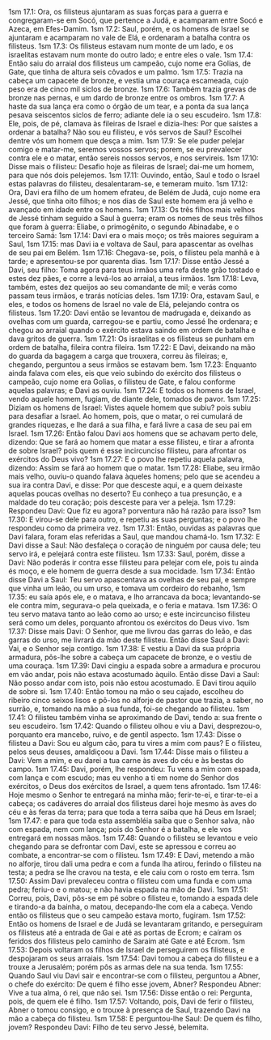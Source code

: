 1sm 17.1: Ora, os filisteus ajuntaram as suas forças para a guerra e congregaram-se em Socó, que pertence a Judá, e acamparam entre Socó e Azeca, em Efes-Damim.
1sm 17.2: Saul, porém, e os homens de Israel se ajuntaram e acamparam no vale de Elá, e ordenaram a batalha contra os filisteus.
1sm 17.3: Os filisteus estavam num monte de um lado, e os israelitas estavam num monte do outro lado; e entre eles o vale.
1sm 17.4: Então saiu do arraial dos filisteus um campeão, cujo nome era Golias, de Gate, que tinha de altura seis côvados e um palmo.
1sm 17.5: Trazia na cabeça um capacete de bronze, e vestia uma couraça escameada, cujo peso era de cinco mil siclos de bronze.
1sm 17.6: Também trazia grevas de bronze nas pernas, e um dardo de bronze entre os ombros.
1sm 17.7: A haste da sua lança era como o órgão de um tear, e a ponta da sua lança pesava seiscentos siclos de ferro; adiante dele ia o seu escudeiro.
1sm 17.8: Ele, pois, de pé, clamava às fileiras de Israel e dizia-lhes: Por que saístes a ordenar a batalha? Não sou eu filisteu, e vós servos de Saul? Escolhei dentre vós um homem que desça a mim.
1sm 17.9: Se ele puder pelejar comigo e matar-me, seremos vossos servos; porem, se eu prevalecer contra ele e o matar, então sereis nossos servos, e nos servireis.
1sm 17.10: Disse mais o filisteu: Desafio hoje as fileiras de Israel; dai-me um homem, para que nós dois pelejemos.
1sm 17.11: Ouvindo, então, Saul e todo o Israel estas palavras do filisteu, desalentaram-se, e temeram muito.
1sm 17.12: Ora, Davi era filho de um homem efrateu, de Belém de Judá, cujo nome era Jessé, que tinha oito filhos; e nos dias de Saul este homem era já velho e avançado em idade entre os homens.
1sm 17.13: Os três filhos mais velhos de Jessé tinham seguido a Saul à guerra; eram os nomes de seus três filhos que foram à guerra: Eliabe, o primogênito, o segundo Abinadabe, e o terceiro Samá:
1sm 17.14: Davi era o mais moço; os três maiores seguiram a Saul,
1sm 17.15: mas Davi ia e voltava de Saul, para apascentar as ovelhas de seu pai em Belém.
1sm 17.16: Chegava-se, pois, o filisteu pela manhã e à tarde; e apresentou-se por quarenta dias.
1sm 17.17: Disse então Jessé a Davi, seu filho: Toma agora para teus irmãos uma refa deste grão tostado e estes dez pães, e corre a levá-los ao arraial, a teus irmãos.
1sm 17.18: Leva, também, estes dez queijos ao seu comandante de mil; e verás como passam teus irmãos, e trarás notícias deles.
1sm 17.19: Ora, estavam Saul, e eles, e todos os homens de Israel no vale de Elá, pelejando contra os filisteus.
1sm 17.20: Davi então se levantou de madrugada e, deixando as ovelhas com um guarda, carregou-se e partiu, como Jessé lhe ordenara; e chegou ao arraial quando o exército estava saindo em ordem de batalha e dava gritos de guerra.
1sm 17.21: Os israelitas e os filisteus se punham em ordem de batalha, fileira contra fileira.
1sm 17.22: E Davi, deixando na mão do guarda da bagagem a carga que trouxera, correu às fileiras; e, chegando, perguntou a seus irmãos se estavam bem.
1sm 17.23: Enquanto ainda falava com eles, eis que veio subindo do exército dos filisteus o campeão, cujo nome era Golias, o filisteu de Gate, e falou conforme aquelas palavras; e Davi as ouviu.
1sm 17.24: E todos os homens de Israel, vendo aquele homem, fugiam, de diante dele, tomados de pavor.
1sm 17.25: Diziam os homens de Israel: Vistes aquele homem que subiu? pois subiu para desafiar a Israel. Ao homem, pois, que o matar, o rei cumulará de grandes riquezas, e lhe dará a sua filha, e fará livre a casa de seu pai em Israel.
1sm 17.26: Então falou Davi aos homens que se achavam perto dele, dizendo: Que se fará ao homem que matar a esse filisteu, e tirar a afronta de sobre Israel? pois quem é esse incircunciso filisteu, para afrontar os exércitos do Deus vivo?
1sm 17.27: E o povo lhe repetiu aquela palavra, dizendo: Assim se fará ao homem que o matar.
1sm 17.28: Eliabe, seu irmão mais velho, ouviu-o quando falava àqueles homens; pelo que se acendeu a sua ira contra Davi, e disse: Por que desceste aqui, e a quem deixaste aquelas poucas ovelhas no deserto? Eu conheço a tua presunção, e a maldade do teu coração; pois desceste para ver a peleja.
1sm 17.29: Respondeu Davi: Que fiz eu agora? porventura não há razão para isso?
1sm 17.30: E virou-se dele para outro, e repetiu as suas perguntas; e o povo lhe respondeu como da primeira vez.
1sm 17.31: Então, ouvidas as palavras que Davi falara, foram elas referidas a Saul, que mandou chamá-lo.
1sm 17.32: E Davi disse a Saul: Não desfaleça o coração de ninguém por causa dele; teu servo irá, e pelejará contra este filisteu.
1sm 17.33: Saul, porém, disse a Davi: Não poderás ir contra esse filisteu para pelejar com ele, pois tu ainda és moço, e ele homem de guerra desde a sua mocidade.
1sm 17.34: Então disse Davi a Saul: Teu servo apascentava as ovelhas de seu pai, e sempre que vinha um leão, ou um urso, e tomava um cordeiro do rebanho,
1sm 17.35: eu saía após ele, e o matava, e lho arrancava da boca; levantando-se ele contra mim, segurava-o pela queixada, e o feria e matava.
1sm 17.36: O teu servo matava tanto ao leão como ao urso; e este incircunciso filisteu será como um deles, porquanto afrontou os exércitos do Deus vivo.
1sm 17.37: Disse mais Davi: O Senhor, que me livrou das garras do leão, e das garras do urso, me livrará da mão deste filisteu. Então disse Saul a Davi: Vai, e o Senhor seja contigo.
1sm 17.38: E vestiu a Davi da sua própria armadura, pôs-lhe sobre a cabeça um capacete de bronze, e o vestiu de uma couraça.
1sm 17.39: Davi cingiu a espada sobre a armadura e procurou em vão andar, pois não estava acostumado àquilo. Então disse Davi a Saul: Não posso andar com isto, pois não estou acostumado. E Davi tirou aquilo de sobre si.
1sm 17.40: Então tomou na mão o seu cajado, escolheu do ribeiro cinco seixos lisos e pô-los no alforje de pastor que trazia, a saber, no surrão, e, tomando na mão a sua funda, foi-se chegando ao filisteu.
1sm 17.41: O filisteu também vinha se aproximando de Davi, tendo a: sua frente o seu escudeiro.
1sm 17.42: Quando o filisteu olhou e viu a Davi, desprezou-o, porquanto era mancebo, ruivo, e de gentil aspecto.
1sm 17.43: Disse o filisteu a Davi: Sou eu algum cão, para tu vires a mim com paus? E o filisteu, pelos seus deuses, amaldiçoou a Davi.
1sm 17.44: Disse mais o filisteu a Davi: Vem a mim, e eu darei a tua carne às aves do céu e às bestas do campo.
1sm 17.45: Davi, porém, lhe respondeu: Tu vens a mim com espada, com lança e com escudo; mas eu venho a ti em nome do Senhor dos exércitos, o Deus dos exércitos de Israel, a quem tens afrontado.
1sm 17.46: Hoje mesmo o Senhor te entregará na minha mão; ferir-te-ei, e tirar-te-ei a cabeça; os cadáveres do arraial dos filisteus darei hoje mesmo às aves do céu e às feras da terra; para que toda a terra saiba que há Deus em Israel;
1sm 17.47: e para que toda esta assembléia saiba que o Senhor salva, não com espada, nem com lança; pois do Senhor é a batalha, e ele vos entregará em nossas mãos.
1sm 17.48: Quando o filisteu se levantou e veio chegando para se defrontar com Davi, este se apressou e correu ao combate, a encontrar-se com o filisteu.
1sm 17.49: E Davi, metendo a mão no alforje, tirou dali uma pedra e com a funda lha atirou, ferindo o filisteu na testa; a pedra se lhe cravou na testa, e ele caiu com o rosto em terra.
1sm 17.50: Assim Davi prevaleceu contra o filisteu com uma funda e com uma pedra; feriu-o e o matou; e não havia espada na mão de Davi.
1sm 17.51: Correu, pois, Davi, pôs-se em pé sobre o filisteu e, tomando a espada dele e tirando-a da bainha, o matou, decepando-lhe com ela a cabeça. Vendo então os filisteus que o seu campeão estava morto, fugiram.
1sm 17.52: Então os homens de Israel e de Judá se levantaram gritando, e perseguiram os filisteus até a entrada de Gai e até as portas de Ecrom; e caíram os feridos dos filisteus pelo caminho de Saraim até Gate e até Ecrom.
1sm 17.53: Depois voltaram os filhos de Israel de perseguirem os filisteus, e despojaram os seus arraiais.
1sm 17.54: Davi tomou a cabeça do filisteu e a trouxe a Jerusalém; porém pôs as armas dele na sua tenda.
1sm 17.55: Quando Saul viu Davi sair e encontrar-se com o filisteu, perguntou a Abner, o chefe do exército: De quem é filho esse jovem, Abner? Respondeu Abner: Vive a tua alma, ó rei, que não sei.
1sm 17.56: Disse então o rei: Pergunta, pois, de quem ele é filho.
1sm 17.57: Voltando, pois, Davi de ferir o filisteu, Abner o tomou consigo, e o trouxe à presença de Saul, trazendo Davi na mão a cabeça do filisteu.
1sm 17.58: E perguntou-lhe Saul: De quem és filho, jovem? Respondeu Davi: Filho de teu servo Jessé, belemita.
